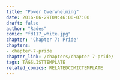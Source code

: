```yaml
---
title: "Power Overwhelming"
date: 2016-06-29T09:46:00-07:00
draft: false
author: "Rades"
comic: "fd117_white.jpg"
chapter: 'Chapter 7: Pride'
chapters:
- chapter-7-pride
chapter_link: /chapters/chapter-7-pride/
tags: TAGSLISTTEMPLATE
related_comics: RELATEDCOMICTEMPLATE
---
```

